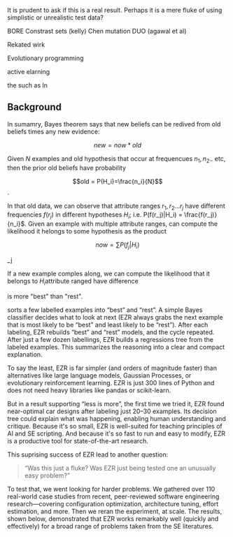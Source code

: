 It is prudent to ask if this is a real result. Perhaps it is a mere  fluke of using simplistic or unrealistic test data?

BORE
Constrast sets (kelly)
Chen mutation
DUO (agawal et al)

Rekated wirk

Evolutionary programming

active elarning
 

the 
such as ln

## Background
In sumamry, Bayes theorem says that new beliefs can be redived from old beliefs times any new evidence:

$$new = now * old $$

Given $N$ examples and old hypothesis that occur at frequencues $n_1,n_2..$ etc, then the prior old beliefs
have probability  

$$old = P(H_i)=\frac{n_i}{N}$$.  

In that old data, we can observe that attribute ranges $r_1,r_2...r_j$ have different frequencies $f(r_j)$ in different
hypotheses $H_i$; i.e. P(f(r_j)|H_i) = \frac{f(r_j)}{n_i}$. Given an example with multiple attribute ranges, can compute the likelihood it helongs to
some hypothesis as the product

$$now = \sum  P(f_j|H_i)$$

_j


If a new example comples along, we can compute the likelihood that it belongs to $H_i$attribute ranged have difference 

is more "best" than "rest".

sorts a few
labelled examples into “best” and “rest”. A simple Bayes classifier
decides what to look at next (EZR always grabs the next example
that is  most likely to be “best” and least likely to be “rest”).
After each labeling, EZR rebuilds “best” and “rest” models, and the
cycle repeated.  After just a few dozen labellings, EZR  builds a
regressions tree from the labeled examples. This summarizes the
reasoning into a clear and compact explanation.

To say the least, EZR is far simpler (and orders of magnitude faster)
than alternatives like large language models, Gaussian Processes,
or evolutionary reinforcement learning.  EZR is just 300 lines of
Python and does not need heavy libraries like pandas or scikit-learn.

But in a result supporting “less is more”, the first time we tried it,
EZR found near-optimal car designs after labeling just 20–30 examples.
Its decision tree could explain what was happening, enabling human
understanding and critique.  Because it's so small, EZR is well-suited
for teaching principles of AI and SE scripting. And because it's so
fast to run and easy to modify, EZR is a productive tool for
state-of-the-art research.

This suprising success of EZR lead to another question:

> “Was this just a fluke?  Was EZR just being tested one an  unusually
easy problem?”

To test that, we went looking for harder problems. We gathered over
110 real-world case studies from recent, peer-reviewed software
engineering research—covering configuration optimization, architecture
tuning, effort estimation, and more. Then we reran the experiment,
at scale.  The results, shown below, demonstrated that EZR works
remarkably well (quickly and effectively) for a broad range of
problems taken from the SE literatures.



